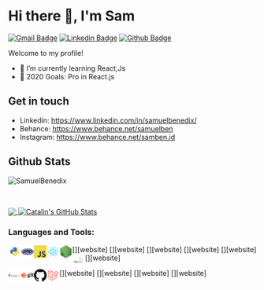 # Hi there 👋, I'm Sam

[![Gmail Badge](https://img.shields.io/badge/samben.id@gmail.com-c14438?style=flat&logo=Gmail&logoColor=white&link=mailto:samben.id@gmail.com)](mailto:samben.id0@gmail.com)
[![Linkedin Badge](https://img.shields.io/badge/-SamuelBenedict-blue?style=flat&logo=Linkedin&logoColor=white&link=https://www.linkedin.com/in/samuelbenedix/)](https://www.linkedin.com/in/samuelbenedix/)
[![Github Badge](https://img.shields.io/badge/SamuelBenedix-grey?style=flat&logo=github&logoColor=white&link=https://github.com/SamuelBenedix/)](https://www.github.com/SamuelBenedix/)

Welcome to my profile!

- 🌱 I’m currently learning React,Js
- 🥅 2020 Goals: Pro in React.js

## Get in touch

- Linkedin: https://www.linkedin.com/in/samuelbenedix/
- Behance: https://www.behance.net/samuelben
- Instagram: https://www.behance.net/samben.id

## Github Stats

<p align=left> <img src=https://komarev.com/ghpvc/?username=SamuelBenedix alt=SamuelBenedix /> </p>
<p><img src="https://visitor-badge.laobi.icu/badge?page_id=SamuelBenedix" alt=""/></p>

<a href="https://github.com/SamuelBenedix/SamuelBenedix">
  <img align="center" src="https://github-readme-stats.vercel.app/api/top-langs/?username=SamuelBenedix&hide=java,html&title_color=ffffff&text_color=c9cacc&icon_color=2bbc8a&bg_color=1d1f21" />
</a>

<a href="https://github.com/SamuelBenedix/SamuelBenedix">
  <img align="center" src="https://github-readme-stats.vercel.app/api?username=SamuelBenedix&show_icons=true&line_height=27&count_private=true&title_color=ffffff&text_color=c9cacc&icon_color=2bbc8a&bg_color=1d1f21" alt="Catalin's GitHub Stats" />
</a>

### Languages and Tools:

[<img align="left" alt="Python" width="26px" src="https://raw.githubusercontent.com/github/explore/80688e429a7d4ef2fca1e82350fe8e3517d3494d/topics/python/python.png" />][website]
[<img align="left" alt="Php" width="26px" src="https://raw.githubusercontent.com/github/explore/80688e429a7d4ef2fca1e82350fe8e3517d3494d/topics/php/php.png" />][website]
[<img align="left" alt="JavaScript" width="26px" src="https://raw.githubusercontent.com/github/explore/80688e429a7d4ef2fca1e82350fe8e3517d3494d/topics/javascript/javascript.png" />][website]
[<img align="left" alt="React" width="26px" src="https://raw.githubusercontent.com/github/explore/80688e429a7d4ef2fca1e82350fe8e3517d3494d/topics/react/react.png" />][website]
[<img align="left" alt="Node.js" width="26px" src="https://raw.githubusercontent.com/github/explore/80688e429a7d4ef2fca1e82350fe8e3517d3494d/topics/nodejs/nodejs.png" />][website]
[<img align="left" alt="MySQL" width="26px" src="https://raw.githubusercontent.com/github/explore/80688e429a7d4ef2fca1e82350fe8e3517d3494d/topics/mysql/mysql.png" />][website]

[<img align="left" alt="MongoDB" width="26px" src="https://raw.githubusercontent.com/github/explore/80688e429a7d4ef2fca1e82350fe8e3517d3494d/topics/mongodb/mongodb.png" />][website]
[<img align="left" alt="Git" width="26px" src="https://raw.githubusercontent.com/github/explore/80688e429a7d4ef2fca1e82350fe8e3517d3494d/topics/git/git.png" />][website]
[<img align="left" alt="GitHub" width="26px" src="https://raw.githubusercontent.com/github/explore/78df643247d429f6cc873026c0622819ad797942/topics/github/github.png" />][website]
[<img align="left" alt="Laravel" width="26px" src="https://raw.githubusercontent.com/github/explore/e94815998e4e0713912fed477a1f346ec04c3da2/topics/laravel/laravel.png" />][website]

<!-- - 🔭 I’m currently working on ... -->

<!-- - 👯 I’m looking to collaborate on ...
- 🤔 I’m looking for help with ...
- 💬 Ask me about ...
- 📫 How to reach me: ...
- 😄 Pronouns: ...
- ⚡ Fun fact: ... -->
